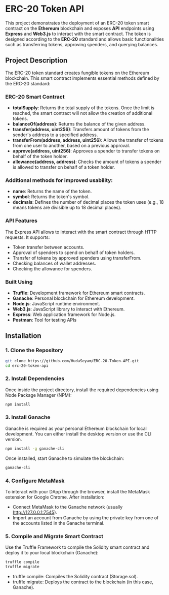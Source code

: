 # ERC-20 Token API
This project demonstrates the deployment of an ERC-20 token smart contract on the **Ethereum** blockchain and exposes **API** endpoints using **Express** and **Web3.js** to interact with the smart contract. The token is designed according to the **ERC-20** standard and allows basic functionalities such as transferring tokens, approving spenders, and querying balances.

## Project Description
The ERC-20 token standard creates fungible tokens on the Ethereum blockchain. This smart contract implements essential methods defined by the ERC-20 standard:

### ERC-20 Smart Contract
- **totalSupply**: Returns the total supply of the tokens. Once the limit is reached, the smart contract will not allow the creation of additional tokens.
- **balanceOf(address)**: Returns the balance of the given address.
- **transfer(address, uint256)**: Transfers amount of tokens from the sender's address to a specified address.
- **transferFrom(address, address, uint256)**: Allows the transfer of tokens from one user to another, based on a previous approval.
- **approve(address, uint256)**: Approves a spender to transfer tokens on behalf of the token holder.
- **allowance(address, address)**: Checks the amount of tokens a spender is allowed to transfer on behalf of a token holder.

### Additional methods for improved usability:
- **name**: Returns the name of the token.
- **symbol**: Returns the token's symbol.
- **decimals**: Defines the number of decimal places the token uses (e.g., 18 means tokens are divisible up to 18 decimal places).

### API Features
The Express API allows to interact with the smart contract through HTTP requests. It supports:
- Token transfer between accounts.
- Approval of spenders to spend on behalf of token holders.
- Transfer of tokens by approved spenders using transferFrom.
- Checking balances of wallet addresses.
- Checking the allowance for spenders.
  
### Built Using
- **Truffle**: Development framework for Ethereum smart contracts.
- **Ganache**: Personal blockchain for Ethereum development.
- **Node.js**: JavaScript runtime environment.
- **Web3.js**: JavaScript library to interact with Ethereum.
- **Express**: Web application framework for Node.js.
- **Postman**: Tool for testing APIs

## Installation


### 1. Clone the Repository
```bash
git clone https://github.com/HudaSeyam/ERC-20-Token-API.git
cd erc-20-token-api
```
### 2. Install Dependencies

Once inside the project directory, install the required dependencies using Node Package Manager (NPM):
```bash
npm install
```
### 3. Install Ganache

Ganache is required as your personal Ethereum blockchain for local development. You can either install the desktop version or use the CLI version.
```bash
npm install -g ganache-cli
```
Once installed, start Ganache to simulate the blockchain:
```bash
ganache-cli
```
### 4. Configure MetaMask

To interact with your DApp through the browser, install the MetaMask extension for Google Chrome.
After installation:

- Connect MetaMask to the Ganache network (usually http://127.0.0.1:7545).
- Import an account from Ganache by using the private key from one of the accounts listed in the Ganache terminal.

### 5. Compile and Migrate Smart Contract

Use the Truffle Framework to compile the Solidity smart contract and deploy it to your local blockchain (Ganache):
```bash
truffle compile
truffle migrate
```
- truffle compile: Compiles the Solidity contract (Storage.sol).
- truffle migrate: Deploys the contract to the blockchain (in this case, Ganache).
  
